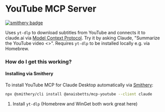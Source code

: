 # YouTube MCP Server

[![smithery badge](https://smithery.ai/badge/@anaisbetts/mcp-youtube)](https://smithery.ai/protocol/@anaisbetts/mcp-youtube)

Uses `yt-dlp` to download subtitles from YouTube and connects it to claude.ai via [Model Context Protocol](https://modelcontextprotocol.io/introduction). Try it by asking Claude, "Summarize the YouTube video <<URL>>". Requires `yt-dlp` to be installed locally e.g. via Homebrew.

### How do I get this working?

#### Installing via Smithery

To install YouTube MCP for Claude Desktop automatically via [Smithery](https://smithery.ai/protocol/@anaisbetts/mcp-youtube):

```bash
npx @smithery/cli install @anaisbetts/mcp-youtube --client claude
```

1. Install `yt-dlp` (Homebrew and WinGet both work great here)
